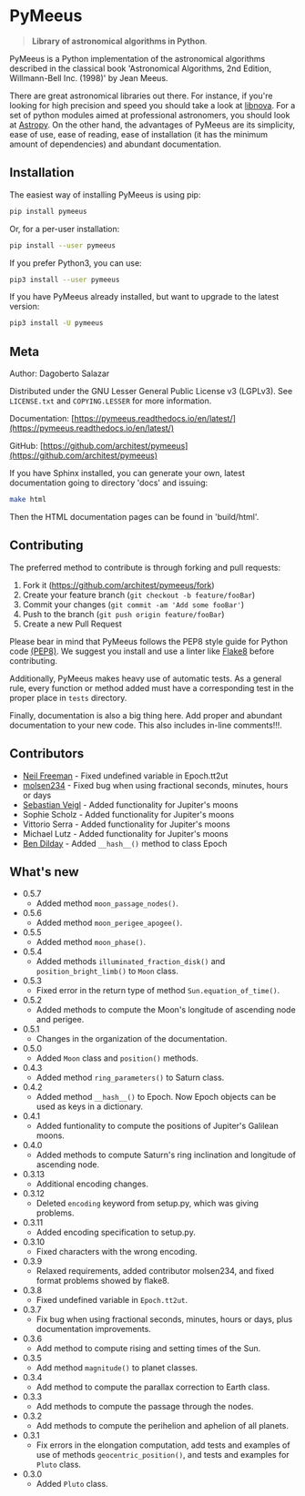 # PyMeeus
> **Library of astronomical algorithms in Python**.

PyMeeus is a Python implementation of the astronomical algorithms described in
the classical book 'Astronomical Algorithms, 2nd Edition, Willmann-Bell Inc.
(1998)' by Jean Meeus.

There are great astronomical libraries out there. For instance, if you're
looking for high precision and speed you should take a look at
[libnova](http://libnova.sourceforge.net/). For a set of python modules aimed
at professional astronomers, you should look at [Astropy](http://www.astropy.org/).
On the other hand, the advantages of PyMeeus are its simplicity, ease of use,
ease of reading, ease of installation (it has the minimum amount of
dependencies) and abundant documentation.

## Installation

The easiest way of installing PyMeeus is using pip:

```sh
pip install pymeeus
```

Or, for a per-user installation:

```sh
pip install --user pymeeus
```

If you prefer Python3, you can use:

```sh
pip3 install --user pymeeus
```

If you have PyMeeus already installed, but want to upgrade to the latest version:

```sh
pip3 install -U pymeeus
```

## Meta

Author: Dagoberto Salazar

Distributed under the GNU Lesser General Public License v3 (LGPLv3). See
``LICENSE.txt`` and ``COPYING.LESSER`` for more information.

Documentation: [https://pymeeus.readthedocs.io/en/latest/](https://pymeeus.readthedocs.io/en/latest/)

GitHub: [https://github.com/architest/pymeeus](https://github.com/architest/pymeeus)

If you have Sphinx installed, you can generate your own, latest documentation going to directory 'docs' and issuing:

```sh
make html
```

Then the HTML documentation pages can be found in 'build/html'.

## Contributing

The preferred method to contribute is through forking and pull requests:

1. Fork it (<https://github.com/architest/pymeeus/fork>)
2. Create your feature branch (`git checkout -b feature/fooBar`)
3. Commit your changes (`git commit -am 'Add some fooBar'`)
4. Push to the branch (`git push origin feature/fooBar`)
5. Create a new Pull Request

Please bear in mind that PyMeeus follows the PEP8 style guide for Python code
[(PEP8)](https://www.python.org/dev/peps/pep-0008/?). We suggest you install
and use a linter like [Flake8](http://flake8.pycqa.org/en/latest/) before
contributing.

Additionally, PyMeeus makes heavy use of automatic tests. As a general rule,
every function or method added must have a corresponding test in the proper
place in `tests` directory.

Finally, documentation is also a big thing here. Add proper and abundant
documentation to your new code. This also includes in-line comments!!!.

## Contributors

* [Neil Freeman](https://github.com/fitnr) - Fixed undefined variable in Epoch.tt2ut
* [molsen234](https://github.com/molsen234) - Fixed bug when using fractional seconds, minutes, hours or days
* [Sebastian Veigl](https://github.com/sebastian1306) - Added functionality for Jupiter's moons
* Sophie Scholz - Added functionality for Jupiter's moons
* Vittorio Serra - Added functionality for Jupiter's moons
* Michael Lutz - Added functionality for Jupiter's moons
* [Ben Dilday](https://github.com/bdilday) - Added `__hash__()` method to class Epoch

## What's new

* 0.5.7
    * Added method ``moon_passage_nodes()``.
* 0.5.6
    * Added method ``moon_perigee_apogee()``.
* 0.5.5
    * Added method ``moon_phase()``.
* 0.5.4
    * Added methods ``illuminated_fraction_disk()`` and ``position_bright_limb()`` to ``Moon`` class.
* 0.5.3
    * Fixed error in the return type of method `Sun.equation_of_time()`.
* 0.5.2
    * Added methods to compute the Moon's longitude of ascending node and perigee.
* 0.5.1
    * Changes in the organization of the documentation.
* 0.5.0
    * Added `Moon` class and `position()` methods.
* 0.4.3
    * Added method `ring_parameters()` to Saturn class.
* 0.4.2
    * Added method `__hash__()` to Epoch. Now Epoch objects can be used as keys in a dictionary.
* 0.4.1
    * Added funtionality to compute the positions of Jupiter's Galilean moons.
* 0.4.0
    * Added methods to compute Saturn's ring inclination and longitude of ascending node.
* 0.3.13
    * Additional encoding changes.
* 0.3.12
    * Deleted `encoding` keyword from setup.py, which was giving problems.
* 0.3.11
    * Added encoding specification to setup.py.
* 0.3.10
    * Fixed characters with the wrong encoding.
* 0.3.9
    * Relaxed requirements, added contributor molsen234, and fixed format problems showed by flake8.
* 0.3.8
    * Fixed undefined variable in `Epoch.tt2ut`.
* 0.3.7
    * Fix bug when using fractional seconds, minutes, hours or days, plus documentation improvements.
* 0.3.6
    * Add method to compute rising and setting times of the Sun.
* 0.3.5
    * Add method `magnitude()` to planet classes.
* 0.3.4
    * Add method to compute the parallax correction to Earth class.
* 0.3.3
    * Add methods to compute the passage through the nodes.
* 0.3.2
    * Add methods to compute the perihelion and aphelion of all planets.
* 0.3.1
    * Fix errors in the elongation computation, add tests and examples of use of methods `geocentric_position()`, and tests and examples for `Pluto` class.
* 0.3.0
    * Added `Pluto` class.
